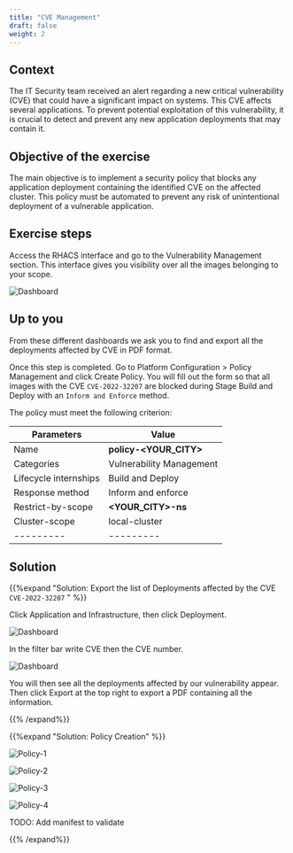```yaml
---
title: "CVE Management"
draft: false
weight: 2
---
```


## Context

The IT Security team received an alert regarding a new critical vulnerability (CVE) that could have a significant impact on systems. This CVE affects several applications. To prevent potential exploitation of this vulnerability, it is crucial to detect and prevent any new application deployments that may contain it.

## Objective of the exercise

The main objective is to implement a security policy that blocks any application deployment containing the identified CVE on the affected cluster. This policy must be automated to prevent any risk of unintentional deployment of a vulnerable application.

## Exercise steps

Access the RHACS interface and go to the Vulnerability Management section. This interface gives you visibility over all the images belonging to your scope.

![Dashboard](/OPP-2023-lab-instruction.github.io/images/dashboard-vulnerability-management.png)


## Up to you

From these different dashboards we ask you to find and export all the deployments affected by CVE in PDF format.

Once this step is completed. Go to Platform Configuration > Policy Management and click Create Policy. You will fill out the form so that all images with the CVE `CVE-2022-32207` are blocked during Stage Build and Deploy with an `Inform and Enforce` method.

The policy must meet the following criterion:

| Parameters | Value |
|---------|---------|
| Name | **policy-<YOUR_CITY>** |
| Categories | Vulnerability Management |
| Lifecycle internships | Build and Deploy |
| Response method | Inform and enforce |
| Restrict-by-scope | **<YOUR_CITY>-ns** |
| Cluster-scope | local-cluster |
|---------|---------|

## Solution


{{%expand "Solution: Export the list of Deployments affected by the CVE `CVE-2022-32207` " %}}

Click Application and Infrastructure, then click Deployment.

![Dashboard](/OPP-2023-lab-instruction.github.io/images/dashboard.png)

In the filter bar write CVE then the CVE number.

![Dashboard](/OPP-2023-lab-instruction.github.io/images/peloton.png)

You will then see all the deployments affected by our vulnerability appear. Then click Export at the top right to export a PDF containing all the information.

{{% /expand%}}

{{%expand "Solution: Policy Creation" %}}

![Policy-1](/OPP-2023-lab-instruction.github.io/images/create-policy-step-1.png)

![Policy-2](/OPP-2023-lab-instruction.github.io/images/create-policy-step-2.png)

![Policy-3](/OPP-2023-lab-instruction.github.io/images/create-policy-step-3.png)

![Policy-4](/OPP-2023-lab-instruction.github.io/images/create-policy-step-4.png)

TODO: Add manifest to validate

{{% /expand%}}